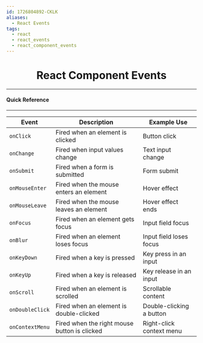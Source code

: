 ```yaml
---
id: 1726804892-CKLK
aliases:
  - React Events
tags:
  - react
  - react_events
  - react_component_events
---
```


<center>
<h1>React Component Events</h1>
</center>


---
#### Quick Reference
---


| **Event**         | **Description**                                    | **Example Use**            |
|-------------------|----------------------------------------------------|----------------------------|
| `onClick`         | Fired when an element is clicked                   | Button click               |
| `onChange`        | Fired when input values change                     | Text input change          |
| `onSubmit`        | Fired when a form is submitted                     | Form submit                |
| `onMouseEnter`    | Fired when the mouse enters an element             | Hover effect               |
| `onMouseLeave`    | Fired when the mouse leaves an element             | Hover effect ends          |
| `onFocus`         | Fired when an element gets focus                   | Input field focus          |
| `onBlur`          | Fired when an element loses focus                  | Input field loses focus    |
| `onKeyDown`       | Fired when a key is pressed                        | Key press in an input      |
| `onKeyUp`         | Fired when a key is released                       | Key release in an input    |
| `onScroll`        | Fired when an element is scrolled                  | Scrollable content         |
| `onDoubleClick`   | Fired when an element is double-clicked            | Double-clicking a button   |
| `onContextMenu`   | Fired when the right mouse button is clicked       | Right-click context menu   |


